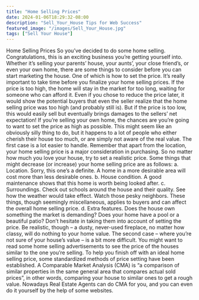 ```yaml
---
title: "Home Selling Prices"
date: 2024-01-06T18:29:32-08:00
description: "Sell_Your_House Tips for Web Success"
featured_image: "/images/Sell_Your_House.jpg"
tags: ["Sell Your House"]
---
```


Home Selling Prices
So you’ve decided to do some home selling. Congratulations, this is an exciting business you’re getting yourself into. Whether it’s selling your parents’ house, your aunts’, your close friend’s, or even your own home, there are some things to consider before you can start marketing the house. One of which is how to set the price. 
It’s really important to take time before you finalize your home selling prices. If the price is too high, the home will stay in the market for too long, waiting for someone who can afford it. Even if you chose to reduce the price later, it would show the potential buyers that even the seller realize that the home selling price was too high (and probably still is). But if the price is too low, this would easily sell but eventually brings damages to the sellers’ net expectation!
If you’re selling your own home, the chances are you’re going to want to set the price as high as possible. This might seem like an obviously silly thing to do, but it happens to a lot of people who either cherish their house too much, or are simply not aware of the real value. 
The first case is a lot easier to handle. Remember that apart from the location, your home selling price is a major consideration in purchasing. So no matter how much you love your house, try to set a realistic price. Some things that might decrease (or increase) your home selling price are as follows:
a.	Location. Sorry, this one’s a definite. A home in a more desirable area will cost more than less desirable ones.
b.	House condition. A good maintenance shows that this home is worth being looked after.
c.	Surroundings. Check out schools around the house and their quality. See how the weather would take effect. Watch those pesky neighbors. These things, though seemingly miscellaneous, applies to buyers and can affect the overall home selling price.
d.	Extra features. Does the house own something the market is demanding? Does your home have a pool or a beautiful patio? Don’t hesitate in taking them into account of setting the price. Be realistic, though – a dusty, never-used fireplace, no matter how classy, will do nothing to your home value.
The second case – where you’re not sure of your house’s value – is a bit more difficult. You might want to read some home selling advertisements to see the price of the houses similar to the one you’re selling. 
To help you finish off with an ideal home selling price, some standardized methods of price setting have been established. A Comparable Market Analysis (CMA) is “a comparison of similar properties in the same general area that compares actual sold prices”, in other words, comparing your house to similar ones to get a rough value. Nowadays Real Estate Agents can do CMA for you, and you can even do it yourself by the help of some websites.


